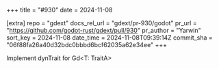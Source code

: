 +++
title = "#930"
date = 2024-11-08

[extra]
repo = "gdext"
docs_rel_url = "gdext/pr-930/godot"
pr_url = "https://github.com/godot-rust/gdext/pull/930"
pr_author = "Yarwin"
sort_key = 2024-11-08
date_time = 2024-11-08T09:39:14Z
commit_sha = "06f88fa26a40d32bdc0bbbd6bcf62035a62e34ee"
+++

Implement dynTrait for Gd<T: TraitA>
